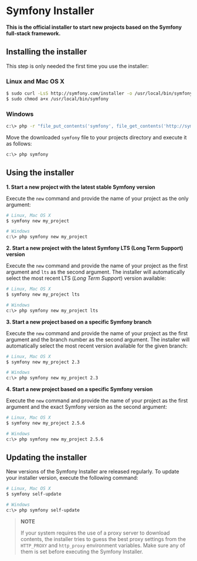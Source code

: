 Symfony Installer
=================

**This is the official installer to start new projects based on the Symfony 
full-stack framework.**

Installing the installer
------------------------

This step is only needed the first time you use the installer:

### Linux and Mac OS X

```bash
$ sudo curl -LsS http://symfony.com/installer -o /usr/local/bin/symfony
$ sudo chmod a+x /usr/local/bin/symfony
```

### Windows

```bash
c:\> php -r "file_put_contents('symfony', file_get_contents('http://symfony.com/installer'));"
```

Move the downloaded `symfony` file to your projects directory and execute
it as follows:

```bash
c:\> php symfony
```

Using the installer
-------------------

**1. Start a new project with the latest stable Symfony version**

Execute the `new` command and provide the name of your project as the only
argument:

```bash
# Linux, Mac OS X
$ symfony new my_project

# Windows
c:\> php symfony new my_project
```

**2. Start a new project with the latest Symfony LTS (Long Term Support) version**

Execute the `new` command and provide the name of your project as the first
argument and `lts` as the second argument. The installer will automatically
select the most recent LTS (*Long Term Support*) version available:

```bash
# Linux, Mac OS X
$ symfony new my_project lts

# Windows
c:\> php symfony new my_project lts
```

**3. Start a new project based on a specific Symfony branch**

Execute the `new` command and provide the name of your project as the first
argument and the branch number as the second argument. The installer will
automatically select the most recent version available for the given branch:

```bash
# Linux, Mac OS X
$ symfony new my_project 2.3

# Windows
c:\> php symfony new my_project 2.3
```

**4. Start a new project based on a specific Symfony version**

Execute the `new` command and provide the name of your project as the first
argument and the exact Symfony version as the second argument:

```bash
# Linux, Mac OS X
$ symfony new my_project 2.5.6

# Windows
c:\> php symfony new my_project 2.5.6
```

Updating the installer
----------------------

New versions of the Symfony Installer are released regularly. To update your
installer version, execute the following command:

```bash
# Linux, Mac OS X
$ symfony self-update

# Windows
c:\> php symfony self-update
```

> **NOTE**
>
> If your system requires the use of a proxy server to download contents, the
> installer tries to guess the best proxy settings from the `HTTP_PROXY` and
> `http_proxy` environment variables. Make sure any of them is set before
> executing the Symfony Installer.
